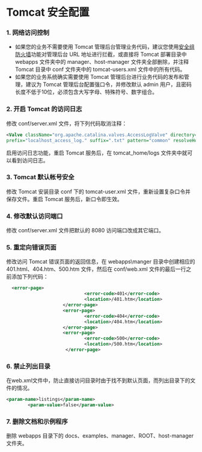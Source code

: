 # Tomcat 安全配置

### 1. 网络访问控制

- 如果您的业务不需要使用 Tomcat 管理后台管理业务代码，建议您使用[安全组防火墙](https://www.alibabacloud.com/help/zh/doc-detail/25475.htm)功能对管理后台 URL 地址进行拦截，或直接将 Tomcat 部署目录中 webapps 文件夹中的 manager、host-manager 文件夹全部删除，并注释 Tomcat 目录中 conf 文件夹中的 tomcat-users.xml 文件中的所有代码。
- 如果您的业务系统确实需要使用 Tomcat 管理后台进行业务代码的发布和管理，建议为 Tomcat 管理后台配置强口令，并修改默认 admin 用户，且密码长度不低于10位，必须包含大写字母、特殊符号、数字组合。

### 2. 开启 Tomcat 的访问日志

修改 conf/server.xml 文件，将下列代码取消注释：

```xml
<Valve className="org.apache.catalina.valves.AccessLogValve" directory="logs"   
prefix="localhost_access_log." suffix=".txt" pattern="common" resolveHosts="false"/>
```

启用访问日志功能，重启 Tomcat 服务后，在 tomcat_home/logs 文件夹中就可以看到访问日志。

### 3. Tomcat 默认帐号安全

修改 Tomcat 安装目录 conf 下的 tomcat-user.xml 文件，重新设置复杂口令并保存文件。重启 Tomcat 服务后，新口令即生效。

### 4. 修改默认访问端口

修改 conf/server.xml 文件把默认的 8080 访问端口改成其它端口。

### 5. 重定向错误页面

修改访问 Tomcat 错误页面的返回信息，在 webapps\manger 目录中创建相应的401.html、404.htm、500.htm 文件，然后在 conf/web.xml 文件的最后一行之前添加下列代码：

```xml
  <error-page>      
                             <error-code>401</error-code>              
                             <location>/401.htm</location>          
                     </error-page>          
                     <error-page>    
                             <error-code>404</error-code>        
                             <location>/404.htm</location>          
                     </error-page>  
                     <error-page>    
                             <error-code>500</error-code>  
                             <location>/500.htm</location>      
                      </error-page>
```

### 6. 禁止列出目录

在web.xml文件中，防止直接访问目录时由于找不到默认页面，而列出目录下的文件的情况。

```xml
<param-name>listings</param-name>
        <param-value>false</param-value>
```

### 7. 删除文档和示例程序

删除 webapps 目录下的 docs、examples、manager、ROOT、host-manager 文件夹。